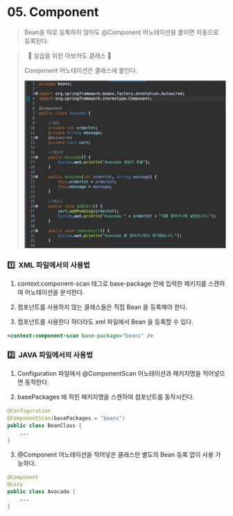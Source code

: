 # 05. Component

> Bean을 따로 등록하지 않아도 @Component 어노테이션을 붙이면 자동으로 등록된다.

> &nbsp; 🥑 실습을 위한 아보카도 클래스 🥑
>
> Component 어노테이션은 클래스에 붙인다.
>
> <img src="images/03. Component.png">

### 1️⃣ &nbsp;XML 파일에서의 사용법

1. context:component-scan 태그로 base-package 안에 입력한 패키지를 스캔하여 어노테이션을 분석한다.

2. 컴포넌트를 사용하지 않는 클래스들은 직접 Bean 을 등록해야 한다.

3. 컴포넌트를 사용한다 하더라도 xml 파일에서 Bean 을 등록할 수 있다.

```xml
<context:component-scan base-package="beans" />
```

### 2️⃣ &nbsp;JAVA 파일에서의 사용법

1. Configuration 파일에서 @ComponentScan 어노테이션과 패키지명을 적어넣으면 동작한다.

2. basePackages 에 적힌 패키지명을 스캔하여 컴포넌트를 동작시킨다.

```JAVA
@Configuration
@ComponentScan(basePackages = "beans")
public class BeanClass {
    ...
}
```

3. @Component 어노테이션을 적어넣은 클래스만 별도의 Bean 등록 없이 사용 가능하다.

```JAVA
@Component
@Lazy
public class Avocado {
	...
}
```

